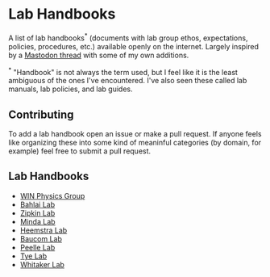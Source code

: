 # Lab Handbooks
A list of lab handbooks<sup>*</sup> (documents with lab group ethos, expectations, policies, procedures, etc.) available openly on the internet.
Largely inspired by a [Mastodon thread](https://fosstodon.org/deck/@elduvelle@neuromatch.social/112876144574596149) with some of my own additions.


<sup>*</sup> "Handbook" is not always the term used, but I feel like it is the least ambiguous of the ones I've encountered.
I've also seen these called lab manuals, lab policies, and lab guides.
## Contributing
To add a lab handbook open an issue or make a pull request.
If anyone feels like organizing these into some kind of meaninful categories (by domain, for example) feel free to submit a pull request.

## Lab Handbooks
- [WIN Physics Group](https://zenodo.org/records/7419211)
- [Bahlai Lab](https://github.com/BahlaiLab/Policies)
- [Zipkin Lab](https://github.com/zipkinlab/Policies)
- [Minda Lab](https://osf.io/8b6kj/)
- [Heemstra Lab](https://docs.google.com/document/d/1a8ecjUWVbXR1JqgbzqRwKmqaNK2cvBsysNFVXk56Lpo)
- [Baucom Lab](https://baucomlab.wordpress.com/lab-guide/)
- [Peelle Lab](https://github.com/jpeelle/peellelab_manual/)
- [Tye Lab](https://tyelab.org/philosophy/)
- [Whitaker Lab](https://github.com/WhitakerLab/Onboarding)
